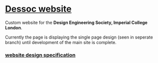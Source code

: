# [Dessoc website](http://www.union.ic.ac.uk/guilds/dessoc)

Custom website for the **Design Engineering Society, Imperial College London**.

Currently the page is displaying the single page design (seen in seperate branch) until development of the main site is complete.

### [website design specification](https://docs.google.com/document/d/1zO0lkx6aalg8MK5qFK7tKenE__GAgN_2_FuglzkqVYg/edit)
